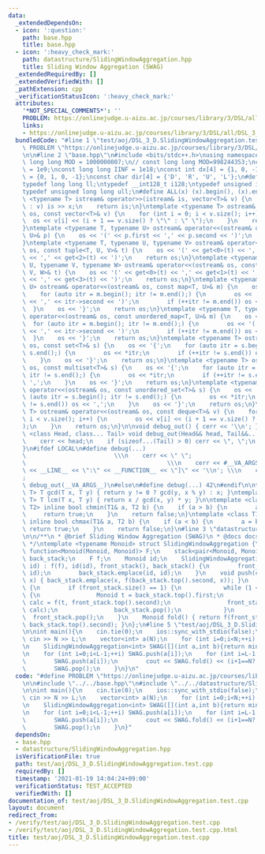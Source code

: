 ```yaml
---
data:
  _extendedDependsOn:
  - icon: ':question:'
    path: base.hpp
    title: base.hpp
  - icon: ':heavy_check_mark:'
    path: datastructure/SlidingWindowAggregation.hpp
    title: Sliding Window Aggregation (SWAG)
  _extendedRequiredBy: []
  _extendedVerifiedWith: []
  _pathExtension: cpp
  _verificationStatusIcon: ':heavy_check_mark:'
  attributes:
    '*NOT_SPECIAL_COMMENTS*': ''
    PROBLEM: https://onlinejudge.u-aizu.ac.jp/courses/library/3/DSL/all/DSL_3_D
    links:
    - https://onlinejudge.u-aizu.ac.jp/courses/library/3/DSL/all/DSL_3_D
  bundledCode: "#line 1 \"test/aoj/DSL_3_D.SlidingWindowAggregation.test.cpp\"\n#define\
    \ PROBLEM \"https://onlinejudge.u-aizu.ac.jp/courses/library/3/DSL/all/DSL_3_D\"\
    \n\n#line 2 \"base.hpp\"\n#include <bits/stdc++.h>\nusing namespace std;\nconst\
    \ long long MOD = 1000000007;\n// const long long MOD=998244353;\nconst int INF\
    \ = 1e9;\nconst long long IINF = 1e18;\nconst int dx[4] = {1, 0, -1, 0}, dy[4]\
    \ = {0, 1, 0, -1};\nconst char dir[4] = {'D', 'R', 'U', 'L'};\n#define LOCAL\n\
    typedef long long ll;\ntypedef __int128_t i128;\ntypedef unsigned int uint;\n\
    typedef unsigned long long ull;\n#define ALL(x) (x).begin(), (x).end()\n\ntemplate\
    \ <typename T> istream& operator>>(istream& is, vector<T>& v) {\n    for (T& x\
    \ : v) is >> x;\n    return is;\n}\ntemplate <typename T> ostream& operator<<(ostream&\
    \ os, const vector<T>& v) {\n    for (int i = 0; i < v.size(); i++) {\n      \
    \  os << v[i] << (i + 1 == v.size() ? \"\" : \" \");\n    }\n    return os;\n\
    }\ntemplate <typename T, typename U> ostream& operator<<(ostream& os, const pair<T,\
    \ U>& p) {\n    os << '(' << p.first << ',' << p.second << ')';\n    return os;\n\
    }\ntemplate <typename T, typename U, typename V> ostream& operator<<(ostream&\
    \ os, const tuple<T, U, V>& t) {\n    os << '(' << get<0>(t) << ',' << get<1>(t)\
    \ << ',' << get<2>(t) << ')';\n    return os;\n}\ntemplate <typename T, typename\
    \ U, typename V, typename W> ostream& operator<<(ostream& os, const tuple<T, U,\
    \ V, W>& t) {\n    os << '(' << get<0>(t) << ',' << get<1>(t) << ',' << get<2>(t)\
    \ << ',' << get<3>(t) << ')';\n    return os;\n}\ntemplate <typename T, typename\
    \ U> ostream& operator<<(ostream& os, const map<T, U>& m) {\n    os << '{';\n\
    \    for (auto itr = m.begin(); itr != m.end();) {\n        os << '(' << itr->first\
    \ << ',' << itr->second << ')';\n        if (++itr != m.end()) os << ',';\n  \
    \  }\n    os << '}';\n    return os;\n}\ntemplate <typename T, typename U> ostream&\
    \ operator<<(ostream& os, const unordered_map<T, U>& m) {\n    os << '{';\n  \
    \  for (auto itr = m.begin(); itr != m.end();) {\n        os << '(' << itr->first\
    \ << ',' << itr->second << ')';\n        if (++itr != m.end()) os << ',';\n  \
    \  }\n    os << '}';\n    return os;\n}\ntemplate <typename T> ostream& operator<<(ostream&\
    \ os, const set<T>& s) {\n    os << '{';\n    for (auto itr = s.begin(); itr !=\
    \ s.end();) {\n        os << *itr;\n        if (++itr != s.end()) os << ',';\n\
    \    }\n    os << '}';\n    return os;\n}\ntemplate <typename T> ostream& operator<<(ostream&\
    \ os, const multiset<T>& s) {\n    os << '{';\n    for (auto itr = s.begin();\
    \ itr != s.end();) {\n        os << *itr;\n        if (++itr != s.end()) os <<\
    \ ',';\n    }\n    os << '}';\n    return os;\n}\ntemplate <typename T> ostream&\
    \ operator<<(ostream& os, const unordered_set<T>& s) {\n    os << '{';\n    for\
    \ (auto itr = s.begin(); itr != s.end();) {\n        os << *itr;\n        if (++itr\
    \ != s.end()) os << ',';\n    }\n    os << '}';\n    return os;\n}\ntemplate <typename\
    \ T> ostream& operator<<(ostream& os, const deque<T>& v) {\n    for (int i = 0;\
    \ i < v.size(); i++) {\n        os << v[i] << (i + 1 == v.size() ? \"\" : \" \"\
    );\n    }\n    return os;\n}\n\nvoid debug_out() { cerr << '\\n'; }\ntemplate\
    \ <class Head, class... Tail> void debug_out(Head&& head, Tail&&... tail) {\n\
    \    cerr << head;\n    if (sizeof...(Tail) > 0) cerr << \", \";\n    debug_out(move(tail)...);\n\
    }\n#ifdef LOCAL\n#define debug(...)                                          \
    \                         \\\n    cerr << \" \";                             \
    \                                        \\\n    cerr << #__VA_ARGS__ << \" :[\"\
    \ << __LINE__ << \":\" << __FUNCTION__ << \"]\" << '\\n'; \\\n    cerr << \" \"\
    ;                                                                     \\\n   \
    \ debug_out(__VA_ARGS__)\n#else\n#define debug(...) 42\n#endif\n\ntemplate <typename\
    \ T> T gcd(T x, T y) { return y != 0 ? gcd(y, x % y) : x; }\ntemplate <typename\
    \ T> T lcm(T x, T y) { return x / gcd(x, y) * y; }\n\ntemplate <class T1, class\
    \ T2> inline bool chmin(T1& a, T2 b) {\n    if (a > b) {\n        a = b;\n   \
    \     return true;\n    }\n    return false;\n}\ntemplate <class T1, class T2>\
    \ inline bool chmax(T1& a, T2 b) {\n    if (a < b) {\n        a = b;\n       \
    \ return true;\n    }\n    return false;\n}\n#line 3 \"datastructure/SlidingWindowAggregation.hpp\"\
    \n\n/**\n * @brief Sliding Window Aggregation (SWAG)\n * @docs docs/datastructure/SlidingWindowAggregation.md\n\
    \ */\ntemplate <typename Monoid> struct SlidingWindowAggregation {\n    typedef\
    \ function<Monoid(Monoid, Monoid)> F;\n    stack<pair<Monoid, Monoid>> front_stack,\
    \ back_stack;\n    F f;\n    Monoid id;\n    SlidingWindowAggregation(F f, Monoid\
    \ id) : f(f), id(id), front_stack(), back_stack() {\n        front_stack.emplace(id,\
    \ id);\n        back_stack.emplace(id, id);\n    }\n    void push(const Monoid&\
    \ x) { back_stack.emplace(x, f(back_stack.top().second, x)); }\n    void pop()\
    \ {\n        if (front_stack.size() == 1) {\n            while (1 < back_stack.size())\
    \ {\n                Monoid t = back_stack.top().first;\n                Monoid\
    \ calc = f(t, front_stack.top().second);\n                front_stack.emplace(t,\
    \ calc);\n                back_stack.pop();\n            }\n        }\n      \
    \  front_stack.pop();\n    }\n    Monoid fold() { return f(front_stack.top().second,\
    \ back_stack.top().second); }\n};\n#line 5 \"test/aoj/DSL_3_D.SlidingWindowAggregation.test.cpp\"\
    \n\nint main(){\n    cin.tie(0);\n    ios::sync_with_stdio(false);\n    int N,L;\
    \ cin >> N >> L;\n    vector<int> a(N);\n    for (int i=0;i<N;++i) cin >> a[i];\n\
    \n    SlidingWindowAggregation<int> SWAG([](int a,int b){return min(a,b);},INT_MAX);\n\
    \n    for (int i=0;i<L-1;++i) SWAG.push(a[i]);\n    for (int i=L-1;i<N;++i){\n\
    \        SWAG.push(a[i]);\n        cout << SWAG.fold() << (i+1==N?'\\n':' ');\n\
    \        SWAG.pop();\n    }\n}\n"
  code: "#define PROBLEM \"https://onlinejudge.u-aizu.ac.jp/courses/library/3/DSL/all/DSL_3_D\"\
    \n\n#include \"../../base.hpp\"\n#include \"../../datastructure/SlidingWindowAggregation.hpp\"\
    \n\nint main(){\n    cin.tie(0);\n    ios::sync_with_stdio(false);\n    int N,L;\
    \ cin >> N >> L;\n    vector<int> a(N);\n    for (int i=0;i<N;++i) cin >> a[i];\n\
    \n    SlidingWindowAggregation<int> SWAG([](int a,int b){return min(a,b);},INT_MAX);\n\
    \n    for (int i=0;i<L-1;++i) SWAG.push(a[i]);\n    for (int i=L-1;i<N;++i){\n\
    \        SWAG.push(a[i]);\n        cout << SWAG.fold() << (i+1==N?'\\n':' ');\n\
    \        SWAG.pop();\n    }\n}"
  dependsOn:
  - base.hpp
  - datastructure/SlidingWindowAggregation.hpp
  isVerificationFile: true
  path: test/aoj/DSL_3_D.SlidingWindowAggregation.test.cpp
  requiredBy: []
  timestamp: '2021-01-19 14:04:24+09:00'
  verificationStatus: TEST_ACCEPTED
  verifiedWith: []
documentation_of: test/aoj/DSL_3_D.SlidingWindowAggregation.test.cpp
layout: document
redirect_from:
- /verify/test/aoj/DSL_3_D.SlidingWindowAggregation.test.cpp
- /verify/test/aoj/DSL_3_D.SlidingWindowAggregation.test.cpp.html
title: test/aoj/DSL_3_D.SlidingWindowAggregation.test.cpp
---
```

